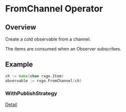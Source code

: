 # FromChannel Operator

## Overview

Create a cold observable from a channel.

The items are consumed when an Observer subscribes.

## Example

```go
ch := make(chan rxgo.Item)
observable := rxgo.FromChannel(ch)
```

### WithPublishStrategy

[Detail](options.md#withpublishstrategy)